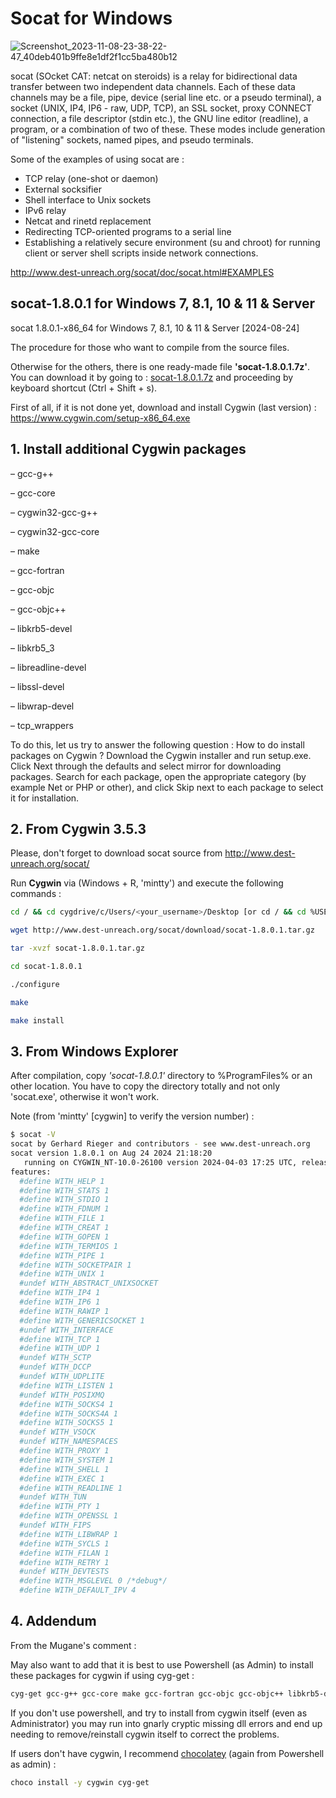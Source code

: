 # Socat for Windows

![Screenshot_2023-11-08-23-38-22-47_40deb401b9ffe8e1df2f1cc5ba480b12](https://github.com/valorisa/socat-1.7.4.4_for_Windows/assets/13067566/c562ce4c-64e6-463b-8863-e9dd8e30d053)

socat (SOcket CAT: netcat on steroids) is a relay for bidirectional data transfer between two independent data
channels. Each of these data channels may be a file, pipe, device (serial line
etc. or a pseudo terminal), a socket (UNIX, IP4, IP6 - raw, UDP, TCP), an
SSL socket, proxy CONNECT connection, a file descriptor (stdin etc.), the GNU
line editor (readline), a program, or a combination of two of these.
These modes include generation of "listening" sockets, named pipes, and pseudo
terminals.

Some of the examples of using socat are :

- TCP relay (one-shot or daemon)
- External socksifier
- Shell interface to Unix sockets
- IPv6 relay
- Netcat and rinetd replacement
- Redirecting TCP-oriented programs to a serial line
- Establishing a relatively secure environment (su and chroot) for running client or server shell scripts inside network connections.

 <http://www.dest-unreach.org/socat/doc/socat.html#EXAMPLES>
  
## socat-1.8.0.1 for Windows 7, 8.1, 10 & 11 & Server

socat 1.8.0.1-x86_64 for Windows 7, 8.1, 10 & 11 & Server
[2024-08-24]

The procedure for those who want to compile from the source files.

Otherwise for the others, there is one ready-made file **'socat-1.8.0.1.7z'**.
You can download it by going to : [socat-1.8.0.1.7z](https://github.com/valorisa/socat-1.8.0.1_for_Windows/blob/main/socat-1.8.0.1.7z) and proceeding by keyboard shortcut (Ctrl + Shift + s).

First of all, if it is not done yet, download and install Cygwin (last version) : <https://www.cygwin.com/setup-x86_64.exe>

## 1. **Install additional Cygwin packages**

– gcc-g++

– gcc-core

– cygwin32-gcc-g++

– cygwin32-gcc-core

– make

– gcc-fortran

– gcc-objc

– gcc-objc++

– libkrb5-devel

– libkrb5_3

– libreadline-devel

– libssl-devel

– libwrap-devel

– tcp_wrappers

To do this, let us try to answer the following question : How to do install packages on Cygwin ?
Download the Cygwin installer and run setup.exe. Click Next through the defaults and select mirror for downloading packages. Search for each package, open the appropriate category (by example Net or PHP or other), and click Skip next to each package to select it for installation.

## 2. **From Cygwin 3.5.3**

Please, don't forget to download socat source from <http://www.dest-unreach.org/socat/>

Run **Cygwin** via (Windows + R, 'mintty') and execute the following commands :

```bash
cd / && cd cygdrive/c/Users/<your_username>/Desktop [or cd / && cd %USERPROFILE%/Desktop if you use (Windows + R, 'cmd')]

wget http://www.dest-unreach.org/socat/download/socat-1.8.0.1.tar.gz

tar -xvzf socat-1.8.0.1.tar.gz

cd socat-1.8.0.1

./configure

make

make install
```

## 3. **From Windows Explorer**

After compilation, copy _'socat-1.8.0.1'_ directory to %ProgramFiles% or an other location. You have to copy the directory totally and not only 'socat.exe', otherwise it won't work.

Note (from 'mintty' [cygwin] to verify the version number) : 
```bash
$ socat -V
socat by Gerhard Rieger and contributors - see www.dest-unreach.org
socat version 1.8.0.1 on Aug 24 2024 21:18:20
   running on CYGWIN_NT-10.0-26100 version 2024-04-03 17:25 UTC, release 3.5.3-1.x86_64, machine x86_64
features:
  #define WITH_HELP 1
  #define WITH_STATS 1
  #define WITH_STDIO 1
  #define WITH_FDNUM 1
  #define WITH_FILE 1
  #define WITH_CREAT 1
  #define WITH_GOPEN 1
  #define WITH_TERMIOS 1
  #define WITH_PIPE 1
  #define WITH_SOCKETPAIR 1
  #define WITH_UNIX 1
  #undef WITH_ABSTRACT_UNIXSOCKET
  #define WITH_IP4 1
  #define WITH_IP6 1
  #define WITH_RAWIP 1
  #define WITH_GENERICSOCKET 1
  #undef WITH_INTERFACE
  #define WITH_TCP 1
  #define WITH_UDP 1
  #undef WITH_SCTP
  #undef WITH_DCCP
  #undef WITH_UDPLITE
  #define WITH_LISTEN 1
  #undef WITH_POSIXMQ
  #define WITH_SOCKS4 1
  #define WITH_SOCKS4A 1
  #define WITH_SOCKS5 1
  #undef WITH_VSOCK
  #undef WITH_NAMESPACES
  #define WITH_PROXY 1
  #define WITH_SYSTEM 1
  #define WITH_SHELL 1
  #define WITH_EXEC 1
  #define WITH_READLINE 1
  #undef WITH_TUN
  #define WITH_PTY 1
  #define WITH_OPENSSL 1
  #undef WITH_FIPS
  #define WITH_LIBWRAP 1
  #define WITH_SYCLS 1
  #define WITH_FILAN 1
  #define WITH_RETRY 1
  #undef WITH_DEVTESTS
  #define WITH_MSGLEVEL 0 /*debug*/
  #define WITH_DEFAULT_IPV 4
```
## 4. **Addendum**

From the Mugane's comment :

May also want to add that it is best to use Powershell (as Admin) to install these packages for cygwin if using cyg-get :

```bash
cyg-get gcc-g++ gcc-core make gcc-fortran gcc-objc gcc-objc++ libkrb5-devel libkrb5_3 libreadline-devel libssl-devel libwrap-devel tcp_wrappers
```

If you don't use powershell, and try to install from cygwin itself (even as Administrator) you may run into gnarly cryptic missing dll errors and end up needing to remove/reinstall cygwin itself to correct the problems.

If users don't have cygwin, I recommend [chocolatey](https://chocolatey.org/install) (again from Powershell as admin) :

```bash
choco install -y cygwin cyg-get
```
